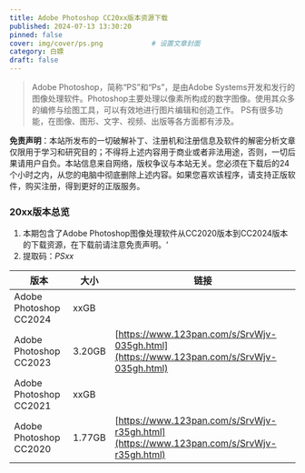 ```yaml
---
title: Adobe Photoshop CC20xx版本资源下载
published: 2024-07-13 13:30:20
pinned: false
cover: img/cover/ps.png            # 设置文章封面
category: 白嫖
draft: false
---
```









> Adobe Photoshop，简称“PS”和“Ps”，是由Adobe Systems开发和发行的图像处理软件。Photoshop主要处理以像素所构成的数字图像。使用其众多的编修与绘图工具，可以有效地进行图片编辑和创造工作。
> PS有很多功能，在图像、图形、文字、视频、出版等各方面都有涉及。




**免责声明**：本站所发布的一切破解补丁、注册机和注册信息及软件的解密分析文章仅限用于学习和研究目的；不得将上述内容用于商业或者非法用途，否则，一切后果请用户自负。本站信息来自网络，版权争议与本站无关。您必须在下载后的24个小时之内，从您的电脑中彻底删除上述内容。如果您喜欢该程序，请支持正版软件，购买注册，得到更好的正版服务。
### 20xx版本总览
1. 本期包含了Adobe Photoshop图像处理软件从CC2020版本到CC2024版本的下载资源，在下载前请注意免责声明。‘
2. 提取码：*PSxx*

| 版本                   | 大小   | 链接                                                         |
| ---------------------- | ------ | ------------------------------------------------------------ |
| Adobe Photoshop CC2024 | xxGB   |                                                              |
| Adobe Photoshop CC2023 | 3.20GB | [https://www.123pan.com/s/SrvWjv-035gh.html](https://www.123pan.com/s/SrvWjv-035gh.html) |
| Adobe Photoshop CC2021 | xxGB   |                                                              |
| Adobe Photoshop CC2020 | 1.77GB | [https://www.123pan.com/s/SrvWjv-r35gh.html](https://www.123pan.com/s/SrvWjv-r35gh.html) |